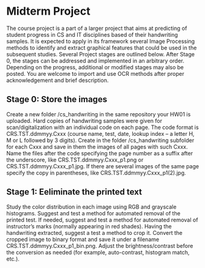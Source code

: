 # Midterm Project

The course project is a part of a larger project that aims at predicting of student progress in CS and IT
disciplines based of their handwriting samples. It is expected to apply in its framework several Image
Processing methods to identify and extract graphical features that could be used in the subsequent studies.
Several Project stages are outlined below. After Stage 0, the stages can be addressed and implemented in an
arbitrary order. Depending on the progress, additional or modified stages may also be posted. You are
welcome to import and use OCR methods after proper acknowledgement and brief description.

## Stage 0: Store the images

Create a new folder /cs_handwriting in the same repository your HW01 is uploaded. Hard copies of handwriting
samples were given for scan/digitalization with an individual code on each page. The code format is
CRS.TST.ddmmyy.Cxxx (course name, test, date, lookup index – a letter H, M or L followed by 3 digits).
Create in the folder /cs_handwriting subfolder for each Cxxx and save in them the images of all pages with
such Cxxx. Name the files after the code specifying the page number as a suffix after the underscore, like
CRS.TST.ddmmyy.Cxxx_p1.png or CRS.TST.ddmmyy.Cxxx_p1.jpg. If there are several images of the same page specify 
the copy in parentheses, like CRS.TST.ddmmyy.Cxxx_p1(2).jpg.

## Stage 1: Eeliminate the printed text

Study the color distribution in each image using RGB and grayscale histograms. Suggest and test a method for 
automated removal of the printed test. If needed, suggest and test a method for automated removal of instructor’s 
marks (normally appearing in red shades). Having the handwriting extracted, suggest a test a method to crop it.
Convert the cropped image to binary format and save it under a filename CRS.TST.ddmmyy.Cxxx_p1_bin.png. 
Adjust the brightness/contrast before the conversion as needed (for example, auto-contrast, histogram match, etc.).